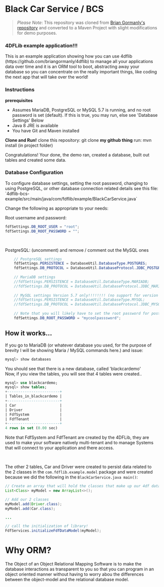 # Black Car Service / BCS
>*Please Note*: This repository was cloned from [Brian Gormanly's repository](https://github.com/briangormanly/4dflib-bcs-example) and converted to a Maven Project with slight modifications for demo purposes.

<h3>4DFLib example application!!!</h3>
This is an example application showing how you can use 4dflib (https://github.com/briangormanly/4dflib) to manage all your applications data over time and it is an ORM tool to boot, abstracting away your database so you can concentrate on the really important things, like coding the next app that will take over the world!

<h3>Instructions</h3>
<strong>prerequisites</strong>
<ul>
<li>Assumes MariaDB, PostgreSQL or MySQL 5.7 is running, and no root password is set (default).  If this is true, you may run, else see 'Database Settings' Below</li>
<li>Java 8 JRE is available</li>
<li>You have Git and Maven installed</li>
</ul>

<strong>Clone and Run!</strong>
clone this repository: git clone **my github thing**
run: mvn install (in project folder)

Congratulations!  Your done, the demo ran, created a database, built out tables and created some data.

<h3>Database Configuration</h3>
To configure database settings, setting the root password, changing to using PostgreSQL, or other database connection related details see this file: <br>
`4dflib-bcs-example/src/main/java/com/fdflib/example/BlackCarService.java`

<br>

Change the following as appropriate to your needs: <br>

Root username and password:
```Java
fdfSettings.DB_ROOT_USER = "root";
fdfSettings.DB_ROOT_PASSWORD = "";
```
<br>

PostgreSQL: (uncomment) and remove / comment out the MySQL ones
```Java
    // PostgreSQL settings
    fdfSettings.PERSISTENCE = DatabaseUtil.DatabaseType.POSTGRES;
    fdfSettings.DB_PROTOCOL = DatabaseUtil.DatabaseProtocol.JDBC_POSTGRES;
    
    // MariaDB settings
    //fdfSettings.PERSISTENCE = DatabaseUtil.DatabaseType.MARIADB;
    //fdfSettings.DB_PROTOCOL = DatabaseUtil.DatabaseProtocol.JDBC_MARIADB;
    
    // MySQL settings Version 5.7 only!!!!!!!! (no support for version 8)
    //fdfSettings.PERSISTENCE = DatabaseUtil.DatabaseType.MYSQL;
    //fdfSettings.DB_PROTOCOL = DatabaseUtil.DatabaseProtocol.JDBC_MYSQL;
    
    // Note that you will likely have to set the root password for postgreSQL as well
    fdfSettings.DB_ROOT_PASSWORD = "mycoolpasssword";
```

<h2>How it works...</h2>
If you go to MariaDB (or whatever database you used, for the purpose of brevity I will be showing Maria / MySQL commands here.) and issue:

```SQL
mysql> show databases
```

You should see that there is a new database, called 'blackcardemo' <br>
Now, if you view the tables, you will see that 4 tables were created..<br>

```SQL
mysql> use blackcardemo;
mysql> show tables;
+------------------------+
| Tables_in_blackcardemo |
+------------------------+
| Car                    |
| Driver                 |
| FdfSystem              |
| FdfTenant              |
+------------------------+
4 rows in set (0.00 sec)
```

Note that FdfSystem and FdfTenant are created by the 4DFLib, they are used to make your software natively multi-tenant and to manage Systems that will connect to your application and there access.

<br>

The other 2 tables, Car and Driver were created to persist data related to the 2 classes in the `com.fdflib.example.model` package and were created because we did the following in the `BlackCarService.java main()`:

```Java
// Create an array that will hold the classes that make up our 4df data model
List<Class> myModel = new ArrayList<>();

// Add our 2 classes
myModel.add(Driver.class);
myModel.add(Car.class);

...

// call the initialization of library!
FdfServices.initializeFdfDataModel(myModel);
```

# Why ORM?
The Object of an Object Relational Mapping Software is to make the database interactions as transparent to you so that you can program in an object oriented manner without having to worry abou the differences between the object-model and the relational database model.
